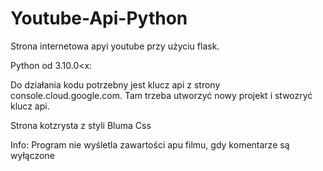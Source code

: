 # Youtube-Api-Python
Strona internetowa apyi youtube przy użyciu flask.

Python od 3.10.0<x:
	
Do działania kodu potrzebny jest klucz api z strony console.cloud.google.com. Tam trzeba utworzyć nowy projekt i stwozryć klucz api.

Strona kotzrysta z styli Bluma Css

Info: Program nie wyśletla zawartości  apu filmu, gdy komentarze są wyłączone
